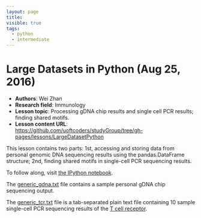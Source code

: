 ```yaml
---
layout: page
title:
visible: true
tags:
  - python
  - intermediate
---
```

<!-- change visible to true if you want it on the site -->

# Large Datasets in Python (Aug 25, 2016)

 - **Authors**: Wei Zhan
 - **Research field**: Immunology
 - **Lesson topic**: Processing gDNA chip results and single cell PCR results; finding shared motifs.
 - **Lesson content URL**: <https://github.com/uoftcoders/studyGroup/tree/gh-pages/lessons/LargeDatasetPython>

This lesson contains two parts: 1st, accessing and storing data from personal genomic DNA sequencing results using the pandas.DataFrame structure; 2nd, finding shared motifs in single-cell PCR sequencing results.

To follow along, visit [the IPython notebook](https://github.com/uoftcoders/studyGroup/blob/gh-pages/lessons/LargeDatasetPython/LargeDatasetsPython.ipynb).

The [generic_gdna.txt](https://github.com/uoftcoders/studyGroup/blob/gh-pages/lessons/LargeDatasetPython/generic_gdna.txt) file contains a sample personal gDNA chip sequencing output.

The [generic_tcr.txt](https://github.com/uoftcoders/studyGroup/blob/gh-pages/lessons/LargeDatasetPython/generic_tcr.txt) file is a tab-separated plain text file containing 10 sample single-cell PCR sequencing results of the [T cell receptor](https://en.wikipedia.org/wiki/T_cell_receptor).

